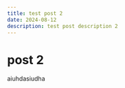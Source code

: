 ```yaml
---
title: test post 2
date: 2024-08-12
description: test post description 2
---
```


# post 2
aiuhdasiudha
